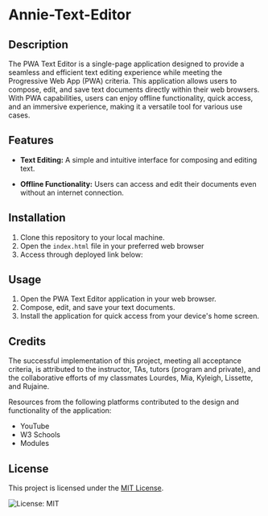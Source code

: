 # Annie-Text-Editor

## Description

The PWA Text Editor is a single-page application designed to provide a seamless and efficient text editing experience while meeting the Progressive Web App (PWA) criteria. This application allows users to compose, edit, and save text documents directly within their web browsers. With PWA capabilities, users can enjoy offline functionality, quick access, and an immersive experience, making it a versatile tool for various use cases.

## Features

- **Text Editing:** A simple and intuitive interface for composing and editing text.

- **Offline Functionality:** Users can access and edit their documents even without an internet connection.



## Installation

1. Clone this repository to your local machine.
2. Open the `index.html` file in your preferred web browser
3. Access through deployed link below:


## Usage

1. Open the PWA Text Editor application in your web browser.
2. Compose, edit, and save your text documents.
3. Install the application for quick access from your device's home screen.



## Credits

The successful implementation of this project, meeting all acceptance criteria, is attributed to the instructor, TAs, tutors (program and private), and the collaborative efforts of my classmates Lourdes, Mia, Kyleigh, Lissette, and Rujaine.

Resources from the following platforms contributed to the design and functionality of the application:
- YouTube
- W3 Schools
- Modules


## License

This project is licensed under the [MIT License](LICENSE).

![License: MIT](https://img.shields.io/badge/License-MIT-yellow.svg)